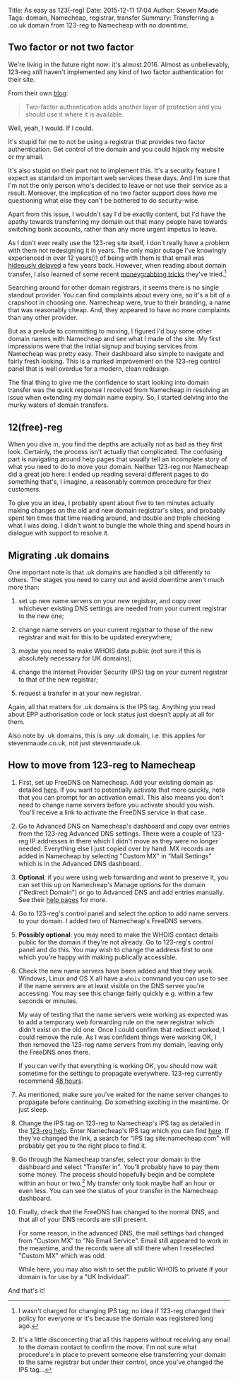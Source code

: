 Title: As easy as 123(-reg) 
Date: 2015-12-11 17:04
Author: Steven Maude
Tags: domain, Namecheap, registrar, transfer 
Summary: Transferring a .co.uk domain from 123-reg to Namecheap with no downtime.

## Two factor or not two factor

We're living in the future right now: it's almost 2016. Almost as unbelievably,
123-reg *still* haven't implemented any kind of two factor authentication for
their site.

From their own [blog](https://www.123-reg.co.uk/blog/security-issues/how-to-create-a-strong-password-and-protect-your-online-life/):

> Two-factor authentication adds another layer of protection and you should use
> it where it is available.

Well, yeah, I would. If I could.

It's stupid for me to not be using a registrar that provides two factor
authentication. Get control of the domain and you could hijack my website or my
email.

It's also stupid on their part not to implement this. It's a security feature I
expect as standard on important web services these days. And I'm sure that I'm
not the only person who's decided to leave or not use their service as a
result. Moreover, the implication of no two factor support does have me
questioning what else they can't be bothered to do security-wise.

Apart from this issue, I wouldn't say I'd be exactly content, but I'd have the
apathy towards transferring my domain out that many people have towards
switching bank accounts, rather than any more urgent impetus to leave.

As I don't ever really use the 123-reg site itself, I don't really have a
problem with them not redesigning it in years. The only major outage I've
knowingly experienced in over 12 years(!) of being with them is that email was
[hideously delayed](http://www.theregister.co.uk/2006/12/18/123_says_sorry/) a
few years back. However, when reading about domain transfer, I also learned of
some recent [moneygrabbing
tricks](http://www.mayne.net/123reg-domain-name-hostage) they've
tried.[^1]

Searching around for other domain registrars, it seems there is no single
standout provider. You can find complaints about every one, so it's a bit of a
crapshoot in choosing one. Namecheap were, true to their branding, a name that
was reasonably cheap. And, they appeared to have no more complaints than any
other provider.

But as a prelude to committing to moving, I figured I'd buy some other domain
names with Namecheap and see what I made of the site. My first impressions were
that the initial signup and buying services from Namecheap was pretty easy.
Their dashboard also simple to navigate and fairly fresh looking. This is a
marked improvement on the 123-reg control panel that is well overdue for a
modern, clean redesign.

The final thing to give me the confidence to start looking into domain transfer
was the quick response I received from Namecheap in resolving an issue when
extending my domain name expiry. So, I started delving into the murky waters of
domain transfers.

## 12(free)-reg

When you dive in, you find the depths are actually not as bad as they first
look. Certainly, the process isn't actually that complicated. The confusing
part is navigating around help pages that usually tell an incomplete story of
what you need to do to move your domain. Neither 123-reg nor Namecheap did a
great job here: I ended up reading several different pages to do something
that's, I imagine, a reasonably common procedure for their customers.

To give you an idea, I probably spent about five to ten minutes actually making
changes on the old and new domain registrar's sites, and probably spent ten
times that time reading around, and double and triple checking what I was
doing. I didn't want to bungle the whole thing and spend hours in dialogue with
support to resolve it.

## Migrating .uk domains

One important note is that .uk domains are handled a bit differently to others.
The stages you need to carry out and avoid downtime aren't much more than:

1. set up new name servers on your new registrar, and copy over whichever
   existing DNS settings are needed from your current registrar to the new one;

2. change name servers on your current registrar to those of the new registrar
   and wait for this to be updated everywhere;

3. *maybe* you need to make WHOIS data public (not sure if this is absolutely
   necessary for UK domains);

4. change the Internet Provider Security (IPS) tag on your current registrar to
   that of the new registrar;

5. request a transfer in at your new registrar.

Again, all that matters for .uk domains is the IPS tag. Anything you read about
EPP authorisation code or lock status just doesn't apply at all for them.

Also note by .uk domains, this is *any* .uk domain, i.e. this applies for
stevenmaude.co.uk, not just stevenmaude.uk.

## How to move from 123-reg to Namecheap 

1. First, set up FreeDNS on Namecheap. Add your existing domain as detailed
   [here](https://www.namecheap.com/support/knowledgebase/article.aspx/536/51/how-do-i-set-my-domain-to-use-namecheaps-freedns-service).
   If you want to potentially activate that more quickly, note that you can
   prompt for an activation email. This also means you don't need to change
   name servers before you activate should you wish. You'll receive a link to
   activate the FreeDNS service in that case.

2. Go to Advanced DNS on Namecheap's dashboard and copy over entries from the
   123-reg Advanced DNS settings. There were a couple of 123-reg IP addresses
   in there which I didn't move as they were no longer needed. Everything else
   I just copied over by hand. MX records are added in Namecheap by selecting
   "Custom MX" in "Mail Settings" which is in the Advanced DNS dashboard.

3. **Optional**: if you were using web forwarding and want to preserve it, you
   can set this up on Namecheap's Manage options for the domain ("Redirect
   Domain") or go to Advanced DNS and add entries manually. See their
   [help pages](https://www.namecheap.com/support/knowledgebase/article.aspx/385/77/how-do-i-setup-url-forwarding-for-a-domain)
   for more.

4. Go to 123-reg's control panel and select the option to add name servers to
   your domain. I added two of Namecheap's FreeDNS servers.

5. **Possibly optional**: you may need to make the WHOIS contact details public
   for the domain if they're not already. Go to 123-reg's control panel and do
   this. You may wish to change the address first to one which you're happy
   with making publically accessible.

6. Check the new name servers have been added and that they work. Windows, Linux
   and OS X all have a `whois` command you can use to see if the name servers
   are at least visible on the DNS server you're accessing. You may see this
   change fairly quickly e.g. within a few seconds or minutes.
   
    My way of testing that the name servers were working as expected was to add
    a temporary web forwarding rule on the new registrar which didn't exist on
    the old one. Once I could confirm that redirect worked, I could remove the
    rule. As I was confident things were working OK, I then removed the 123-reg
    name servers from my domain, leaving only the FreeDNS ones there.

    If you can verify that everything is working OK, you should now wait
    sometime for the settings to propagate everywhere. 123-reg currently
    recommend [48 hours](https://www.123-reg.co.uk/support/answers/Domains-Archive/Domain-Configuration/why-do-people-always-tell-me-that-my-dns-changes-take-24-48-hours-to-propagate-2653/).

7. As mentioned, make sure you've waited for the name server changes to
   propagate before continuing. Do something exciting in the meantime.
   Or just sleep.

8. Change the IPS tag on 123-reg to Namecheap's IPS tag as detailed in the
   [123-reg help](https://www.123-reg.co.uk/support/answers/Domain-Transfers/Transfers-Out/how-do-i-change-the-ips-tag-on-my-domain-name-1264/).
   Enter Namecheap's IPS tag which you can find
   [here](https://www.namecheap.com/support/knowledgebase/article.aspx/260/8/what-is-an-ips-tag).
   If they've changed the link, a search for "IPS tag site:namecheap.com" will
   probably get you to the right place to find it.

9. Go through the Namecheap transfer, select your domain in the dashboard and
   select "Transfer in". You'll probably have to pay them some money. The
   process should hopefully begin and be complete within an hour or two.[^2] My
   transfer only took maybe half an hour or even less. You can see the status
   of your transfer in the Namecheap dashboard.

10. Finally, check that the FreeDNS has changed to the normal DNS, and that
    all of your DNS records are still present.

    For some reason, in the advanced DNS, the mail settings had changed from
    "Custom MX" to "No Email Service". Email still appeared to work in the
    meantime, and the records were all still there when I reselected "Custom
    MX" which was odd.

    While here, you may also wish to set the public WHOIS to private if your
    domain is for use by a "UK Individual".

And that's it!

[^1]: I wasn't charged for changing IPS tag; no idea if 123-reg changed their
      policy for everyone or it's because the domain was registered long ago.

[^2]: It's a little disconcerting that all this happens without receiving any
      email to the domain contact to confirm the move. I'm not sure what
      procedure's in place to prevent someone else transferring your domain to
      the same registrar but under their control, once you've changed the IPS
      tag...

